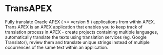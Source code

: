 # TransAPEX
Fully translate Oracle APEX ( >= version 5 ) applications from within APEX.
Trans APEX is an APEX application that enables you to keep track of translation process in APEX - create projects containing multiple languages, automatically translate the texts using translation services (eg. Google Translator), review them and translate unique strings instead of multiple occurrences of the same text within an application. 
